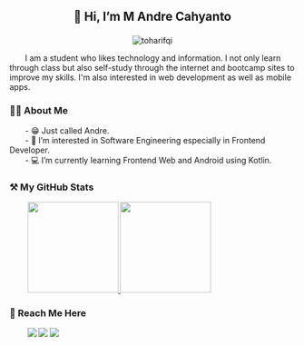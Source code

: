 ## <p align="center"> 👋 Hi, I’m M Andre Cahyanto </p>

<p align="center"> <img src="https://komarev.com/ghpvc/?username=andrechynt&label=Profile%20views&color=0e75b6&style=flat" alt="toharifqi" /> </p>

<p> &nbsp;&nbsp;&nbsp;&nbsp;&nbsp;&nbsp;&nbsp;I am a student who likes technology and information. I not only learn through class but also self-study through the internet and bootcamp sites to improve my skills. I'm also interested in web development as well as mobile apps. </p>

### 🙋‍♂️ About Me
&nbsp;&nbsp;&nbsp;&nbsp;&nbsp;&nbsp;&nbsp;- 😁 Just called Andre.<br>
&nbsp;&nbsp;&nbsp;&nbsp;&nbsp;&nbsp;&nbsp;- 👀 I’m interested in Software Engineering especially in Frontend Developer.<br>
&nbsp;&nbsp;&nbsp;&nbsp;&nbsp;&nbsp;&nbsp;- 💻 I’m currently learning Frontend Web and Android using Kotlin.

### ⚒️ My GitHub Stats
<p align="left">
  &nbsp;&nbsp;&nbsp;&nbsp;&nbsp;&nbsp;&nbsp;
  <a href="https://github.com/dimasmds">
    <img height="160em" src="https://github-readme-stats.vercel.app/api?username=andrechynt&include_all_commits=true&show_icons=true&theme=onedark&count_private=true"/>
    <img height="160em" src="https://github-readme-stats.vercel.app/api/top-langs/?username=andrechynt&layout=compact&theme=onedark&langs_count=8"/>
  </a>
</p>

### 📌 Reach Me Here
<p align="left">
  &nbsp;&nbsp;&nbsp;&nbsp;&nbsp;&nbsp;&nbsp;
  <a href="https://instagram.com/m.andrechynt" style="text-decoration: none;">
      <img src="https://img.shields.io/badge/Instagram-E4405F?style=for-the-badge&logo=instagram&logoColor=white" />
  </a>
  <a href="https://twitter.com/403NotAccess" style="text-decoration: none;">
      <img src="https://img.shields.io/badge/Twitter-1DA1F2?style=for-the-badge&logo=twitter&logoColor=white" />
  </a>
  <a href="https://www.linkedin.com/in/mochammad-andre-cahyanto-6a814220b" style="text-decoration: none;">
      <img src="https://img.shields.io/badge/LinkedIn-0077B5?style=for-the-badge&logo=linkedin&logoColor=white" />
  </a>
</p>


<!---
andrechynt/andrechynt is a ✨ special ✨ repository because its `README.md` (this file) appears on your GitHub profile.
You can click the Preview link to take a look at your changes.
--->

